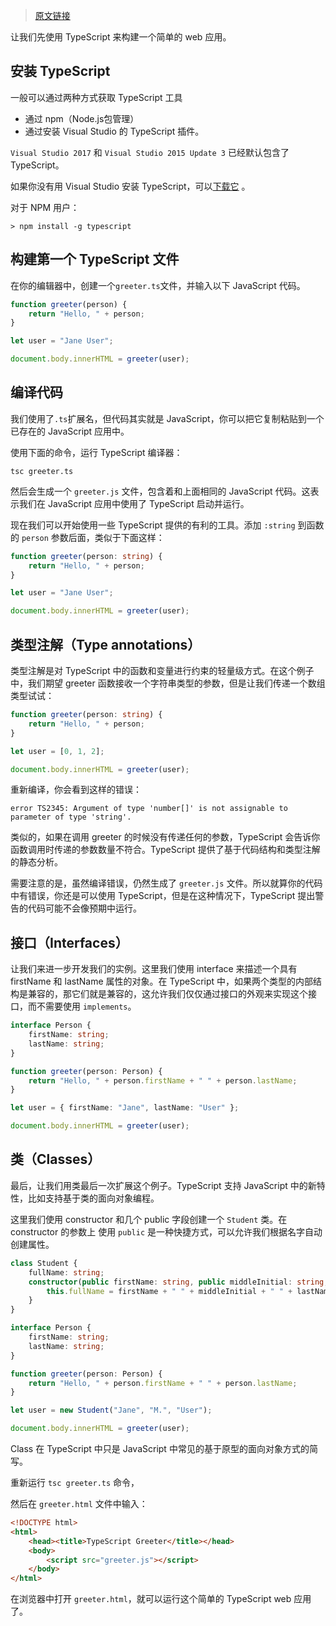 > [原文链接](https://www.typescriptlang.org/docs/handbook/typescript-in-5-minutes.html)

让我们先使用 TypeScript 来构建一个简单的 web 应用。

## 安装 TypeScript
一般可以通过两种方式获取 TypeScript 工具
* 通过 npm（Node.js包管理）
* 通过安装 Visual Studio 的 TypeScript 插件。

`Visual Studio 2017` 和 `Visual Studio 2015 Update 3` 已经默认包含了 TypeScript。

如果你没有用 Visual Studio 安装 TypeScript，可以[下载它](https://www.typescriptlang.org/#download-links) 。

对于 NPM 用户：
```
> npm install -g typescript
```

## 构建第一个 TypeScript 文件
在你的编辑器中，创建一个`greeter.ts`文件，并输入以下 JavaScript 代码。
```TypeScript
function greeter(person) {
    return "Hello, " + person;
}

let user = "Jane User";

document.body.innerHTML = greeter(user);
```

## 编译代码
我们使用了`.ts`扩展名，但代码其实就是 JavaScript，你可以把它复制粘贴到一个已存在的 JavaScript 应用中。

使用下面的命令，运行 TypeScript 编译器：
```
tsc greeter.ts
```

然后会生成一个 `greeter.js` 文件，包含着和上面相同的 JavaScript 代码。这表示我们在 JavaScript 应用中使用了 TypeScript 启动并运行。

现在我们可以开始使用一些 TypeScript 提供的有利的工具。添加 `:string` 到函数的 `person` 参数后面，类似于下面这样：
```TypeScript
function greeter(person: string) {
    return "Hello, " + person;
}

let user = "Jane User";

document.body.innerHTML = greeter(user);
```

## 类型注解（Type annotations）
类型注解是对 TypeScript 中的函数和变量进行约束的轻量级方式。在这个例子中，我们期望 greeter 函数接收一个字符串类型的参数，但是让我们传递一个数组类型试试：
```TypeScript
function greeter(person: string) {
    return "Hello, " + person;
}

let user = [0, 1, 2];

document.body.innerHTML = greeter(user);
```

重新编译，你会看到这样的错误：
```
error TS2345: Argument of type 'number[]' is not assignable to parameter of type 'string'.
```

类似的，如果在调用 greeter 的时候没有传递任何的参数，TypeScript 会告诉你函数调用时传递的参数数量不符合。TypeScript 提供了基于代码结构和类型注解的静态分析。

需要注意的是，虽然编译错误，仍然生成了 `greeter.js` 文件。所以就算你的代码中有错误，你还是可以使用 TypeScript，但是在这种情况下，TypeScript 提出警告的代码可能不会像预期中运行。

## 接口（Interfaces）
让我们来进一步开发我们的实例。这里我们使用 interface 来描述一个具有firstName 和 lastName 属性的对象。在 TypeScript 中，如果两个类型的内部结构是兼容的，那它们就是兼容的，这允许我们仅仅通过接口的外观来实现这个接口，而不需要使用 `implements`。

```TypeScript
interface Person {
    firstName: string;
    lastName: string;
}

function greeter(person: Person) {
    return "Hello, " + person.firstName + " " + person.lastName;
}

let user = { firstName: "Jane", lastName: "User" };

document.body.innerHTML = greeter(user);
```

## 类（Classes）
最后，让我们用类最后一次扩展这个例子。TypeScript 支持 JavaScript 中的新特性，比如支持基于类的面向对象编程。

这里我们使用 constructor 和几个 public 字段创建一个 `Student` 类。在 constructor 的参数上 使用 `public` 是一种快捷方式，可以允许我们根据名字自动创建属性。

```TypeScript
class Student {
    fullName: string;
    constructor(public firstName: string, public middleInitial: string, public lastName: string) {
        this.fullName = firstName + " " + middleInitial + " " + lastName;
    }
}

interface Person {
    firstName: string;
    lastName: string;
}

function greeter(person: Person) {
    return "Hello, " + person.firstName + " " + person.lastName;
}

let user = new Student("Jane", "M.", "User");

document.body.innerHTML = greeter(user);
```
Class 在 TypeScript 中只是 JavaScript 中常见的基于原型的面向对象方式的简写。

重新运行 `tsc greeter.ts` 命令，

然后在 `greeter.html` 文件中输入：
```html
<!DOCTYPE html>
<html>
    <head><title>TypeScript Greeter</title></head>
    <body>
        <script src="greeter.js"></script>
    </body>
</html>
```

在浏览器中打开 `greeter.html`，就可以运行这个简单的 TypeScript web 应用了。



